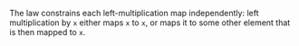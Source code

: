 The law constrains each left-multiplication map independently: left multiplication by `x` either maps `x` to `x`, or maps it to some other element that is then mapped to `x`.
